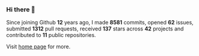 ### Hi there 👋

Since joining Github **12** years ago, I made **8581** commits, opened **62** issues, submitted **1312** pull requests, received **137** stars across **42** projects and contributed to **11** public repositories.

Visit <a href="https://j15h.nu">home page</a> for more.
